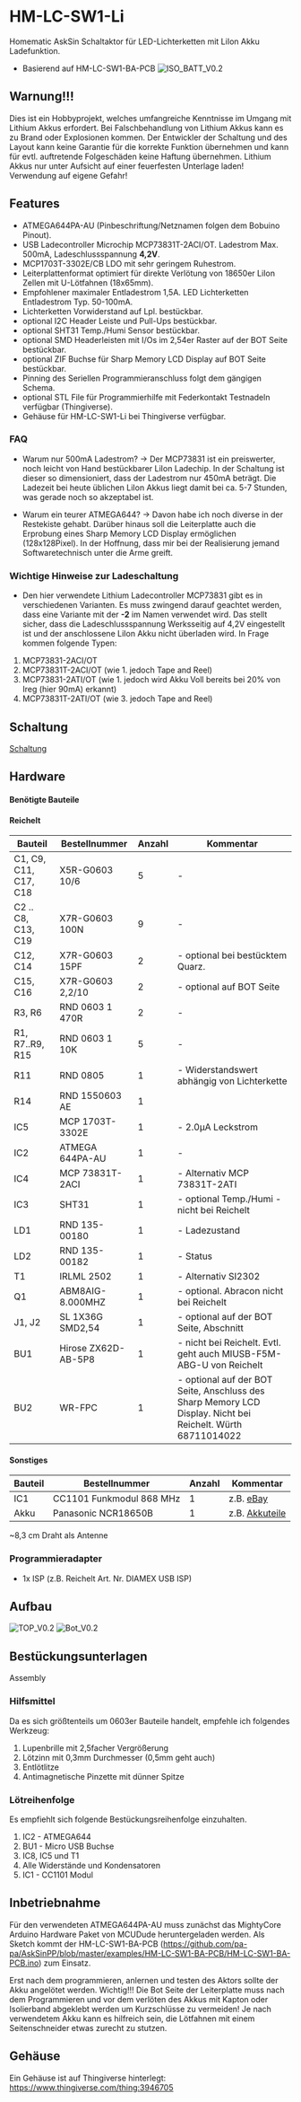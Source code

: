 # HM-LC-SW1-Li
Homematic AskSin Schaltaktor für LED-Lichterketten mit LiIon Akku Ladefunktion.
- Basierend auf HM-LC-SW1-BA-PCB
![ISO_BATT_V0.2](https://github.com/Asselhead/HM-LC-SW1-Li/blob/master/Images/ISO_BATT_V0.2.png)

## **Warnung!!!**

Dies ist ein Hobbyprojekt, welches umfangreiche Kenntnisse im Umgang mit Lithium Akkus erfordert.
Bei Falschbehandlung von Lithium Akkus kann es zu Brand oder Explosionen kommen. Der Entwickler der Schaltung und des Layout kann keine Garantie für die korrekte Funktion übernehmen und kann für evtl. auftretende Folgeschäden keine Haftung übernehmen.
Lithium Akkus nur unter Aufsicht auf einer feuerfesten Unterlage laden! Verwendung auf eigene Gefahr!

## Features

- ATMEGA644PA-AU (Pinbeschriftung/Netznamen folgen dem Bobuino Pinout).
- USB Ladecontroller Microchip MCP73831T-2ACI/OT. Ladestrom Max. 500mA, Ladeschlussspannung **4,2V**.
- MCP1703T-3302E/CB LDO mit sehr geringem Ruhestrom.
- Leiterplattenformat optimiert für direkte Verlötung von 18650er LiIon Zellen mit U-Lötfahnen (18x65mm).
- Empfohlener maximaler Entladestrom 1,5A. LED Lichterketten Entladestrom Typ. 50-100mA.
- Lichterketten Vorwiderstand auf Lpl. bestückbar.
- optional I2C Header Leiste und Pull-Ups bestückbar.
- optional SHT31 Temp./Humi Sensor bestückbar.
- optional SMD Headerleisten mit I/Os im 2,54er Raster auf der BOT Seite bestückbar.
- optional ZIF Buchse für Sharp Memory LCD Display auf BOT Seite bestückbar.
- Pinning des Seriellen Programmieranschluss folgt dem gängigen Schema.
- optional STL File für Programmierhilfe mit Federkontakt Testnadeln verfügbar (Thingiverse).
- Gehäuse für HM-LC-SW1-Li bei Thingiverse verfügbar.

### FAQ

- Warum nur 500mA Ladestrom?
-> Der MCP73831 ist ein preiswerter, noch leicht von Hand bestückbarer LiIon Ladechip.
In der Schaltung ist dieser so dimensioniert, dass der Ladestrom nur 450mA beträgt. Die Ladezeit bei heute üblichen LiIon Akkus liegt damit bei ca. 5-7 Stunden, was gerade noch so akzeptabel ist.

- Warum ein teurer ATMEGA644?
-> Davon habe ich noch diverse in der Restekiste gehabt. Darüber hinaus soll die Leiterplatte auch die Erprobung eines Sharp Memory LCD Display ermöglichen (128x128Pixel). In der Hoffnung, dass mir bei der Realisierung jemand Softwaretechnisch unter die Arme greift.

### Wichtige Hinweise zur Ladeschaltung
- Den hier verwendete Lithium Ladecontroller MCP73831 gibt es in verschiedenen Varianten. Es muss zwingend darauf geachtet werden, dass eine Variante mit der **-2** im Namen verwendet wird. Das stellt sicher, dass die Ladeschlussspannung Werksseitig auf 4,2V eingestellt ist und der anschlossene LiIon Akku nicht überladen wird. In Frage kommen folgende Typen:
1. MCP73831-2ACI/OT
2. MCP73831T-2ACI/OT (wie 1. jedoch Tape and Reel)
3. MCP73831-2ATI/OT (wie 1. jedoch wird Akku Voll bereits bei 20% von Ireg (hier 90mA) erkannt)
4. MCP73831T-2ATI/OT (wie 3. jedoch Tape and Reel)

## Schaltung

[Schaltung](https://github.com/Asselhead/HM-LC-SW1-Li/blob/master/Schematic_V0.2.pdf)

## Hardware

#### Benötigte Bauteile

#### Reichelt


Bauteil                  | Bestellnummer    | Anzahl | Kommentar
------------------------ | ---------------- | ------ | ---------
C1, C9, C11, C17, C18    | X5R-G0603 10/6   |   5    | -
C2 .. C8, C13, C19       | X7R-G0603 100N   |   9    | -
C12, C14                 | X7R-G0603 15PF   |   2    | - optional bei bestücktem Quarz.
C15, C16                 | X7R-G0603 2,2/10 |   2    | - optional auf BOT Seite
R3, R6                   | RND 0603 1 470R  |   2    | -
R1, R7..R9, R15          | RND 0603 1 10K   |   5    | -
R11                      | RND 0805         |   1   | - Widerstandswert abhängig von Lichterkette
R14                      | RND 1550603 AE   |   1   |
IC5                      | MCP 1703T-3302E |   1    | - 2.0µA Leckstrom
IC2                      | ATMEGA 644PA-AU |   1    | -
IC4                      | MCP 73831T-2ACI |   1    | - Alternativ MCP 73831T-2ATI
IC3                      | SHT31           |   1    | - optional Temp./Humi - nicht bei Reichelt
LD1                      | RND 135-00180   |   1    | - Ladezustand
LD2                      | RND 135-00182   |   1    | - Status
T1                       | IRLML 2502      |   1    | - Alternativ SI2302
Q1                       | ABM8AIG-8.000MHZ|   1    | - optional. Abracon nicht bei Reichelt
J1, J2                   | SL 1X36G SMD2,54|   1    | - optional auf der BOT Seite, Abschnitt
BU1                       | Hirose ZX62D-AB-5P8 | 1 | - nicht bei Reichelt. Evtl. geht auch MIUSB-F5M-ABG-U von Reichelt
BU2                      | WR-FPC           |   1    | - optional auf der BOT Seite, Anschluss des Sharp Memory LCD Display. Nicht bei Reichelt. Würth 68711014022



#### Sonstiges

Bauteil | Bestellnummer            | Anzahl | Kommentar
------- | ------------------------ | ------ | ---------
IC1     | CC1101 Funkmodul 868 MHz |   1    | z.B. [eBay](https://www.ebay.de/itm/272455136087)
Akku    | Panasonic NCR18650B      |   1    | z.B. [Akkuteile](https://www.akkuteile.de/lithium-ionen-akkus/18650/panasonic/panasonic-ncr18650b-3-6v-3400mah-loetfahne-u_1006391_1662) 

~8,3 cm Draht als Antenne


### Programmieradapter
- 1x ISP (z.B. Reichelt Art. Nr. DIAMEX USB ISP)

## Aufbau
![TOP_V0.2](https://github.com/Asselhead/HM-LC-SW1-Li/blob/master/Images/TOP_V0.2.png)
![Bot_V0.2](https://github.com/Asselhead/HM-LC-SW1-Li/blob/master/Images/Bot_V0.2.png)

## Bestückungsunterlagen

Assembly

### Hilfsmittel

Da es sich größtenteils um 0603er Bauteile handelt, empfehle ich folgendes Werkzeug:
1. Lupenbrille mit 2,5facher Vergrößerung
2. Lötzinn mit 0,3mm Durchmesser (0,5mm geht auch)
3. Entlötlitze
4. Antimagnetische Pinzette mit dünner Spitze

### Lötreihenfolge

Es empfiehlt sich folgende Bestückungsreihenfolge einzuhalten.
1. IC2 - ATMEGA644
2. BU1 - Micro USB Buchse
3. IC8, IC5 und T1
4. Alle Widerstände und Kondensatoren
5. IC1 - CC1101 Modul

## Inbetriebnahme

Für den verwendeten ATMEGA644PA-AU muss zunächst das MightyCore Arduino Hardware Paket von MCUDude heruntergeladen werden.
Als Sketch kommt der HM-LC-SW1-BA-PCB (https://github.com/pa-pa/AskSinPP/blob/master/examples/HM-LC-SW1-BA-PCB/HM-LC-SW1-BA-PCB.ino) zum Einsatz.

Erst nach dem programmieren, anlernen und testen des Aktors sollte der Akku angelötet werden.
Wichtig!!! Die Bot Seite der Leiterplatte muss nach dem Programmieren und vor dem verlöten des Akkus mit Kapton oder Isolierband abgeklebt werden um Kurzschlüsse zu vermeiden!
Je nach verwendetem Akku kann es hilfreich sein, die Lötfahnen mit einem Seitenschneider etwas zurecht zu stutzen.

## Gehäuse

Ein Gehäuse ist auf Thingiverse hinterlegt:
https://www.thingiverse.com/thing:3946705
